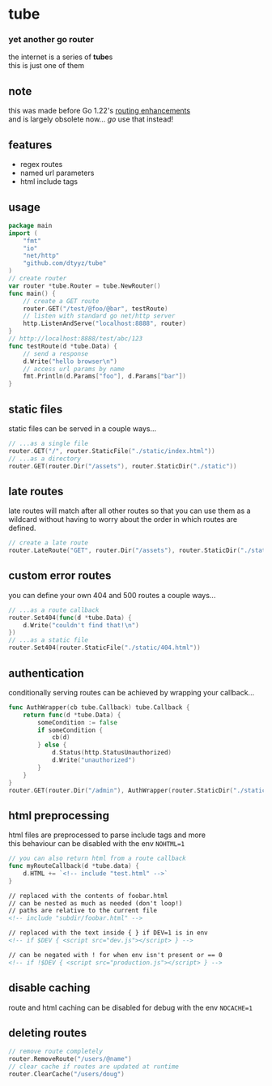 # tube
### yet another go router  
the internet is a series of **tube**s  
this is just one of them

## note
this was made before Go 1.22's [routing enhancements](https://go.dev/blog/routing-enhancements)  
and is largely obsolete now... *go* use that instead!

## features
 - regex routes
 - named url parameters
 - html include tags

## usage
```go
package main
import (
	"fmt"
	"io"
	"net/http"
	"github.com/dtyyz/tube"
)
// create router
var router *tube.Router = tube.NewRouter()
func main() {
	// create a GET route
	router.GET("/test/@foo/@bar", testRoute)
	// listen with standard go net/http server
	http.ListenAndServe("localhost:8888", router)
}
// http://localhost:8888/test/abc/123
func testRoute(d *tube.Data) {
	// send a response
	d.Write("hello browser\n")
	// access url params by name
	fmt.Println(d.Params["foo"], d.Params["bar"])
}
```

## static files
static files can be served in a couple ways...
```go
// ...as a single file
router.GET("/", router.StaticFile("./static/index.html"))
// ...as a directory
router.GET(router.Dir("/assets"), router.StaticDir("./static"))
```

## late routes
late routes will match after all other routes so that you can
use them as a wildcard without having to worry about the order
in which routes are defined.
```go
// create a late route
router.LateRoute("GET", router.Dir("/assets"), router.StaticDir("./static"))
```

## custom error routes
you can define your own 404 and 500 routes a couple ways...
```go
// ...as a route callback
router.Set404(func(d *tube.Data) {
	d.Write("couldn't find that!\n")
})
// ...as a static file
router.Set404(router.StaticFile("./static/404.html"))
```

## authentication
conditionally serving routes can be achieved by wrapping your callback...
```go
func AuthWrapper(cb tube.Callback) tube.Callback {
	return func(d *tube.Data) {
		someCondition := false
		if someCondition {
			cb(d)
		} else {
			d.Status(http.StatusUnauthorized)
			d.Write("unauthorized")
		}
	}
}
router.GET(router.Dir("/admin"), AuthWrapper(router.StaticDir("./static")))
```

## html preprocessing
html files are preprocessed to parse include tags and more  
this behaviour can be disabled with the env `NOHTML=1`
```go
// you can also return html from a route callback
func myRouteCallback(d *tube.data) {
	d.HTML += `<!-- include "test.html" -->`
}
```

```html
// replaced with the contents of foobar.html
// can be nested as much as needed (don't loop!)
// paths are relative to the current file
<!-- include "subdir/foobar.html" -->

// replaced with the text inside { } if DEV=1 is in env
<!-- if $DEV { <script src="dev.js"></script> } -->

// can be negated with ! for when env isn't present or == 0
<!-- if !$DEV { <script src="production.js"></script> } -->
```

## disable caching
route and html caching can be disabled for debug with the env `NOCACHE=1`

## deleting routes
```go
// remove route completely
router.RemoveRoute("/users/@name")
// clear cache if routes are updated at runtime
router.ClearCache("/users/doug")
```

